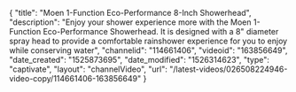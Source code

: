 {
    "title": "Moen 1-Function Eco-Performance 8-Inch Showerhead",
    "description": "Enjoy your shower experience more with the Moen 1-Function Eco-Performance Showerhead. It is designed with a 8\" diameter spray head to provide a comfortable rainshower experience for you to enjoy while conserving water",
    "channelid": "114661406",
    "videoid": "163856649",
    "date_created": "1525873695",
    "date_modified": "1526314623",
    "type": "captivate",
    "layout": "channelVideo",
    "url": "\/latest-videos\/026508224946-video-copy\/114661406-163856649"
}